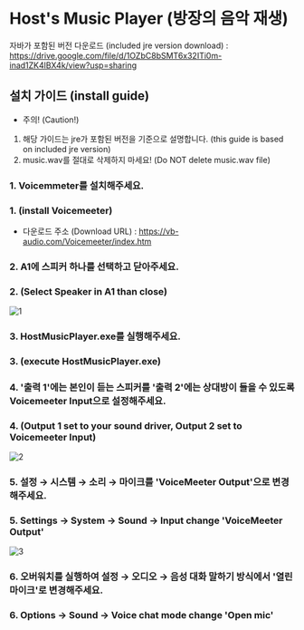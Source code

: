 # Host's Music Player (방장의 음악 재생)

자바가 포함된 버전 다운로드 (included jre version download) : https://drive.google.com/file/d/1OZbC8bSMT6x32ITi0m-inad1ZK4lBX4k/view?usp=sharing

## 설치 가이드 (install guide)
- 주의! (Caution!)
1. 해당 가이드는 jre가 포함된 버전을 기준으로 설명합니다. (this guide is based on included jre version)
2. music.wav를 절대로 삭제하지 마세요! (Do NOT delete music.wav file)

### 1. Voicemmeter를 설치해주세요.
### 1. (install Voicemeeter)
- 다운로드 주소 (Download URL) : https://vb-audio.com/Voicemeeter/index.htm

### 2. A1에 스피커 하나를 선택하고 닫아주세요.
### 2. (Select Speaker in A1 than close)
![1](https://user-images.githubusercontent.com/62262001/177206329-6d194c2e-577f-4522-a50a-4c7ea5a674f8.png)

### 3. HostMusicPlayer.exe를 실행해주세요.
### 3. (execute HostMusicPlayer.exe)

### 4. '출력 1'에는 본인이 듣는 스피커를 '출력 2'에는 상대방이 들을 수 있도록 Voicemeeter Input으로 설정해주세요.
### 4. (Output 1 set to your sound driver, Output 2 set to Voicemeeter Input)
![2](https://user-images.githubusercontent.com/62262001/177207810-71670024-16a6-4bed-add7-7b0dc72d850e.png)

### 5. 설정 → 시스템 → 소리 → 마이크를 'VoiceMeeter Output'으로 변경해주세요.
### 5. Settings → System → Sound → Input change 'VoiceMeeter Output'
![3](https://user-images.githubusercontent.com/62262001/177207880-b8a1db9d-402a-45a5-ab4d-f8be1df3dc1e.png)

### 6. 오버워치를 실행하여 설정 → 오디오 → 음성 대화 말하기 방식에서 '열린 마이크'로 변경해주세요.
### 6. Options → Sound → Voice chat mode change 'Open mic'

###
